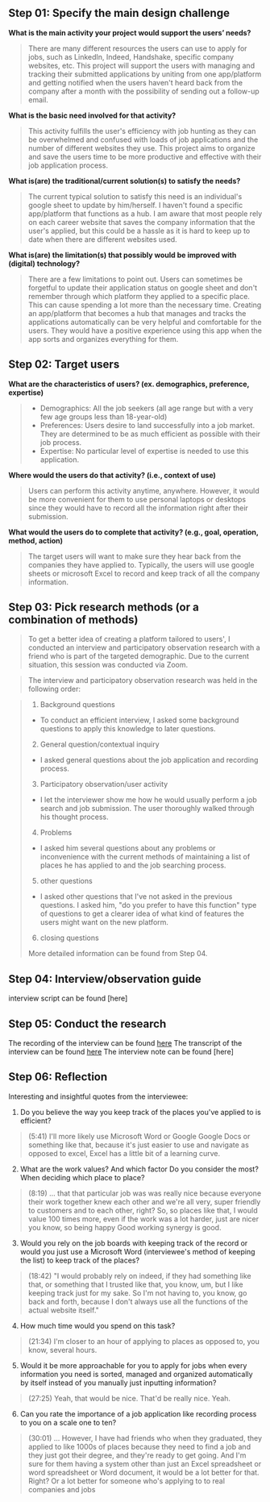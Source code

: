 
## Step 01: Specify the main design challenge 

**What is the main activity your project would support the users’ needs?**
> There are many different resources the users can use to apply for jobs, such as LinkedIn, Indeed, Handshake, specific company websites, etc. This project will support the users with managing and tracking their submitted applications by uniting from one app/platform and getting notified when the users haven't heard back from the company after a month with the possibility of sending out a follow-up email. 

**What is the basic need involved for that activity?** 
> This activity fulfills the user's efficiency with job hunting as they can be overwhelmed and confused with loads of job applications and the number of different websites they use. 
This project aims to organize and save the users time to be more productive and effective with their job application process. 

**What is(are) the traditional/current solution(s) to satisfy the needs?** 
> The current typical solution to satisfy this need is an individual's google sheet to update by him/herself. I haven't found a specific app/platform that functions as a hub. I am aware that most people rely on each career website that saves the company information that the user's applied, but this could be a hassle as it is hard to keep up to date when there are different websites used. 

**What is(are) the limitation(s) that possibly would be improved with (digital) technology?**
> There are a few limitations to point out. Users can sometimes be forgetful to update their application status on google sheet and don't remember through which platform they applied to a specific place. This can cause spending a lot more than the necessary time. Creating an app/platform that becomes a hub that manages and tracks the applications automatically can be very helpful and comfortable for the users. They would have a positive experience using this app when the app sorts and organizes everything for them. 

## Step 02: Target users 

**What are the characteristics of users? (ex. demographics, preference, expertise)**
> * Demographics: All the job seekers (all age range but with a very few age groups less than 18-year-old)
> * Preferences: Users desire to land successfully into a job market. They are determined to be as much efficient as possible with their job process. 
> * Expertise: No particular level of expertise is needed to use this application. 

**Where would the users do that activity? (i.e., context of use)**
 > Users can perform this activity anytime, anywhere. However, it would be more convenient for them to use personal laptops or desktops since they would have to record all the information right after their submission. 

**What would the users do to complete that activity? (e.g., goal, operation, method, action)**
> The target users will want to make sure they hear back from the companies they have applied to. Typically, the users will use google sheets or microsoft Excel to record and keep track of all the company information. 

## Step 03: Pick research methods (or a combination of methods)

> To get a better idea of creating a platform tailored to users', I conducted an interview and participatory observation research with a friend who is part of the targeted demographic. Due to the current situation, this session was conducted via Zoom. 

> The interview and participatory observation research was held in the following order: 

> 1. Background questions 
> * To conduct an efficient interview, I asked some background questions to apply this knowledge to later questions. 
> 2. General question/contextual inquiry 
> * I asked general questions about the job application and recording process. 
> 3. Participatory observation/user activity 
> * I let the interviewer show me how he would usually perform a job search and job submission. The user thoroughly walked through his thought process. 
> 4. Problems 
> * I asked him several questions about any problems or inconvenience with the current methods of maintaining a list of places he has applied to and the job searching process. 
> 5. other questions 
> * I asked other questions that I've not asked in the previous questions. I asked him, "do you prefer to have this function" type of questions to get a clearer idea of what kind of features the users might want on the new platform. 
> 6. closing questions 
>
> More detailed information can be found from Step 04. 

## Step 04: Interview/observation guide
interview script can be found [here] 

## Step 05: Conduct the research
The recording of the interview can be found [here]("https://drive.google.com/file/d/1QcRcb32k_MZJPRig5qN9PeuScWuUFTdi/view?usp=sharing")
The transcript of the interview can be found [here](zoom_0_otter.ai.txt)
The interview note can be found [here]

## Step 06: Reflection
Interesting and insightful quotes from the interviewee: 

1. Do you believe the way you keep track of the places you've applied to is efficient?
> (5:41) I'll more likely use Microsoft Word or Google Google Docs or something like that, because it's just easier to use and navigate as opposed to excel, Excel has a little bit of a learning curve.
2. What are the work values? And which factor Do you consider the most? When deciding which place to place?
> (8:19) ... that that particular job was was really nice because everyone their work together knew each other and we're all very, super friendly to customers and to each other, right? So, so places like that, I would value 100 times more, even if the work was a lot harder, just are nicer you know, so being happy Good working synergy is good.
3. Would you rely on the job boards with keeping track of the record or would you just use a Microsoft Word (interviewee's method of keeping the list) to keep track of the places? 
> (18:42) "I would probably rely on indeed, if they had something like that, or something that I trusted like that, you know, um, but I like keeping track just for my sake. So I'm not having to, you know, go back and forth, because I don't always use all the functions of the actual website itself."
4. How much time would you spend on this task?
> (21:34) I'm closer to an hour of applying to places as opposed to, you know, several hours.
5. Would it be more approachable for you to apply for jobs when every information you need is sorted, managed and organized automatically by itself instead of you manually just inputting information?
> (27:25) Yeah, that would be nice. That'd be really nice. Yeah.
6. Can you rate the importance of a job application like recording process to you on a scale one to ten? 
> (30:01) ... However, I have had friends who when they graduated, they applied to like 1000s of places because they need to find a job and they just got their degree, and they're ready to get going. And I'm sure for them having a system other than just an Excel spreadsheet or word spreadsheet or Word document, it would be a lot better for that. Right? Or a lot better for someone who's applying to to real companies and jobs


